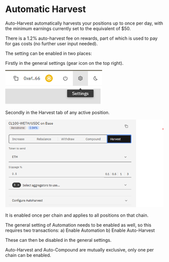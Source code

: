 # Automatic Harvest

Auto-Harvest automatically harvests your positions up to once per day, with the minimum earnings currently set to the equivalent of $50.

There is a 1.2% auto-harvest fee on rewards, part of which is used to pay for gas costs (no further user input needed).

The setting can be enabled in two places: 

Firstly in the general settings (gear icon on the top right).

![Settings](../img/automation/settings.png)

Secondly in the Harvest tab of any active position.

![Harvest](../img/automation/harvest.png)

It is enabled once per chain and applies to all positions on that chain. 

The general setting of Automation needs to be enabled as well, so this requires two transactions:
a) Enable Automation
b) Enable Auto-Harvest

These can then be disabled in the general settings.

Auto-Harvest and Auto-Compound are mutually exclusive, only one per chain can be enabled.